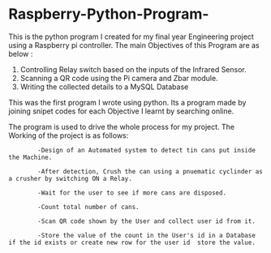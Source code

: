 # Raspberry-Python-Program-
This is the python program I created for my final year Engineering project using a Raspberry pi controller.
The main Objectives of this Program are as below :
1. Controlling  Relay switch based on the inputs of the Infrared Sensor. 
2. Scanning a QR code using the Pi camera and Zbar module.
3. Writing the collected details to a MySQL Database

This was the first program I wrote using python. Its a program made by joining snipet codes for each Objective I learnt by searching online.

The program is used to drive the whole process for my project. The Working of the project is as follows:

            -Design of an Automated system to detect tin cans put inside the Machine.
            
            -After detection, Crush the can using a pnuematic cyclinder as a crusher by switching ON a Relay.
            
            -Wait for the user to see if more cans are disposed.
            
            -Count total number of cans. 
            
            -Scan QR code shown by the User and collect user id from it.
            
            -Store the value of the count in the User's id in a Database if the id exists or create new row for the user id  store the value.
